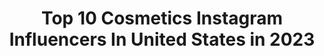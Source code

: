 ---
title: Top 10 Cosmetics Instagram Influencers In United States in 2023
description: >-
  Find top cosmetics Instagram influencers in United States in 2023. Most popular hashtags: #instagood #love #sponsored.
platform: Instagram
hits: 1652
text_top: Identify the most popular Instagram influencers on inBeat.
text_bottom: Our search engine has 1652 Instagram influencers like this in United States for you to pitch.
profiles:
  - username: "jenndancing"
    fullname: >-
      Jenn Dancer
    bio: >-
      Business owner: Qtown Fitness Non For Profit: Dancer Love Foundation 🧡 Jesus Lover Wife to @samdancing Codes 💧Sweat Cosmetics:JENN
    location: "United States"
    followers: 54142
    engagement: 380
    commentsToLikes: 0.063374
    id: ck5q3rcskm2oy0i11hh9xh5kk
    verified: false
    hashtags: "#fundraiser, #babystar, #qtownfitness, #birthfit"
  - username: "graytdaysahead"
    fullname: >-
      Michele
    bio: >-
      Wildflower 🙏🌻 • 📿 Spirit Jewelry Maker 👕 Creator 💜 Kantha Bae Affiliate 💙🇬🇷 Korres Affiliate 👩‍🦳 Maison_276 Ambassador💥 BOOM! Cosmetics Ambassador
    location: "United States"
    followers: 16576
    engagement: 499
    commentsToLikes: 0.092086
    id: ckaou21vnygd60i78yvwy4b28
    verified: false
    hashtags: "#artinaging, #instagray, #14weeks14colors, #naturalgreyhair"
  - username: "ruthberginmakeupartist"
    fullname: >-
      Ruth Bergin
    bio: >-
      💫Freelance Irish MakeUp Artist 💫 South Dublin / Laois📍 BA @rebeluna_cosmetics Agent @23theagency All bookings Facebook or email 🔽🔽🔽🔽
    location: "United States"
    followers: 42910
    engagement: 323
    commentsToLikes: 0.064161
    id: ck55lzp0f2uon0i11gbthkvom
    verified: false
    hashtags: "#euphoria, #awstyle, #ad, #makeupreels"
  - username: "bossomakeupbeverlyhills"
    fullname: >-
      Kimberley Bosso
    bio: >-
      Creator: Bosso Cosmetics Beverly Hills 💋Celeb MUA❤️ CEO/Educator of BOSSO 6 Day Intensive Makeup Course💋SHOP
    location: "United States"
    followers: 35946
    engagement: 644
    commentsToLikes: 0.036068
    id: ck6ua08ua0q1x0j716y3puj94
    verified: false
    hashtags: "#spreadlove, #sponsored, #ad, #pinargultekin"
  - username: "georgie"
    fullname: >-
      GEORGIE
    bio: >-
      i like to make cruelty free and vegan cosmetics follow my beauty brand ♡ @georgiecosmetics
    location: "United States"
    followers: 39601
    engagement: 237
    commentsToLikes: 0.105549
    id: ck6tnqom8adn00j7133la5pad
    verified: true
    hashtags: "#crueltyfree, #georgiecosmetics, #newlaunch, #vegan"
  - username: "kkapinos"
    fullname: >-
      Kim Kapinos (Townsend)
    bio: >-
      Running and Cosmetics. Executive with Estee Lauder Companies. Alex's mom. Athlete👊🏼 13.1x82👉🏼1:20• 26.2x23👉🏼2:58. London 2023. Coyote 🐺❤️
    location: "United States"
    followers: 6615
    engagement: 1164
    commentsToLikes: 0.093741
    id: ck138xzj3ikld0i19qq3yxl1x
    verified: false
    hashtags: "#nofilter, #utah, #justdoit, #halfmarathon"
  - username: "alohaangelica"
    fullname: >-
      angelica🌻
    bio: >-
      🌴Honolulu, HI. 💪🏼Owner @shopalohabands 💉Cosmetic Nursing Student ↓ 𝐄𝐗𝐂𝐋𝐔𝐒𝐈𝐕𝐄 𝐂𝐎𝐍𝐓𝐄𝐍𝐓
    location: "United States"
    followers: 202918
    engagement: 465
    commentsToLikes: 0.018391
    id: ck5c4hwu01e1p0i11wh0qzbfu
    verified: false
    hashtags: ""
  - username: "andreabzzz"
    fullname: >-
      Andrea Moscon
    bio: >-
      Doctor in kinesiology & lifestyle coach🇮🇹 My new natural cosmetics line vegan certified Is out now😍↙️🍃 @onlyforcosmetics
    location: "United States"
    followers: 431291
    engagement: 458
    commentsToLikes: 0.062062
    id: ck14jk34nkrcm0i19u4kn8iay
    verified: true
    hashtags: "#iphonesia, #fitness, #popular, #andreabzzz"
  - username: "jennaboron"
    fullname: >-
      jenna boron | BALANCE & CHAOS
    bio: >-
      • blogger, cosmetic nurse, #bridetobe • i don’t have a niche • life | style | beauty | things i love • jenna@balanceandchaos.com
    location: "United States"
    followers: 34333
    engagement: 180
    commentsToLikes: 0.082816
    id: ck6ue84ujpd8c0j71sqbi3bgd
    verified: false
    hashtags: "#skincare, #imwithsteve, #hmxme, #onehope"
  - username: "pinkishpiendel"
    fullname: >-
      🧚🏻 Kayleigh ✨
    bio: >-
      💘 pink-ish pee-en-del 🇬🇧 UK based ⚡️ PINKISH20 = 20% off @glisten_cosmetics
    location: "United States"
    followers: 120964
    engagement: 925
    commentsToLikes: 0.007840
    id: ck138d38rfni00i19zj40hez4
    verified: false
    hashtags: "#reels, #makeupartist, #hudabeauty, #makeup"
---